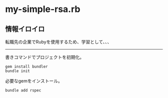 # my-simple-rsa.rb

## 情報イロイロ

転職先の企業でRubyを使用するため、学習として、、、  

---

書きコマンドでプロジェクトを初期化。  

```shell
gem install bundler
bundle init
```

必要なgemをインストール。  

```shell
bundle add rspec
```
